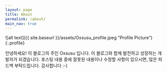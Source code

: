 ```yaml
---
layout: page
title: About
permalink: /about/
main_nav: true
---
```


![alt text]({{ site.baseurl }}/assets/Oxsusu_profile.jpeg "Profile Picture"){:.profile}

안녕하세요! 이 블로그의 주인 Oxsusu 입니다.
이 블로그와 함께 발전하고 성장하는 개발자가 되겠습니다.
포스팅 내용 중에 잘못된 내용이나 수정할 사항이 있으시면, 많은 피드백 부탁드립니다.
감사합니다 :-)

[centrarium]: https://github.com/bencentra/centrarium
[bencentra]: http://bencentra.com
[jekyll]: https://github.com/jekyll/jekyll
